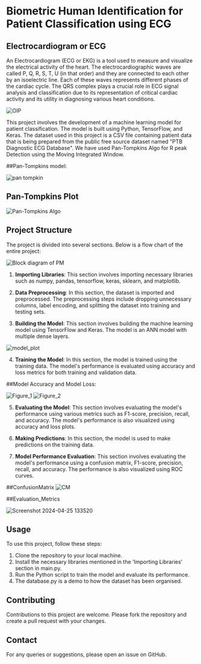 # Biometric Human Identification for Patient Classification using ECG

## Electrocardiogram or ECG
An Electrocardiogram (ECG or EKG) is a tool used to measure and visualize the electrical activity of the heart.
The electrocardiographic waves are called P, Q, R, S, T, U (in that order) and they are connected to each other by an isoelectric line. Each of these waves represents different phases of the cardiac cycle.
The QRS complex plays a crucial role in ECG signal analysis and classification due to its representation of critical cardiac activity and its utility in diagnosing various heart conditions.

![OIP](https://github.com/code-red-Marshall/Biometric-Human-Identification/assets/82904501/a883064e-4a7b-4a36-b0ef-3f41f728a9a3)



This project involves the development of a machine learning model for patient classification. The model is built using Python, TensorFlow, and Keras. The dataset used in this project is a CSV file containing patient data that is being prepared from the public free source dataset named "PTB Diagnostic ECG Database". We have used Pan-Tompkins Algo for R peak Detection using the Moving Integrated Window.

##Pan-Tompkins model:

![pan tompkin](https://github.com/code-red-Marshall/Biometric-Human-Identification-/assets/82904501/69e50a46-2481-4a31-b2d6-8fef4a9f4262)


## Pan-Tompkins Plot
![Pan-Tompkins Algo](https://github.com/code-red-Marshall/Biometric-Human-Identification-/assets/82904501/6646b850-d883-49d5-a87b-6878f463e95f)

## Project Structure

The project is divided into several sections. Below is a flow chart of the entire project: 

![Block diagram of PM](https://github.com/code-red-Marshall/Biometric-Human-Identification-/assets/82904501/50591d2d-3dcc-40db-ab89-bc7a9d6e3987)

1. **Importing Libraries**: This section involves importing necessary libraries such as numpy, pandas, tensorflow, keras, sklearn, and matplotlib.

2. **Data Preprocessing**: In this section, the dataset is imported and preprocessed. The preprocessing steps include dropping unnecessary columns, label encoding, and splitting the dataset into training and testing sets.

3. **Building the Model**: This section involves building the machine learning model using TensorFlow and Keras. The model is an ANN model with multiple dense layers.

![model_plot](https://github.com/code-red-Marshall/Biometric-Human-Identification-/assets/82904501/9626dbfb-b035-4de6-be22-99eb59b76123)

4. **Training the Model**: In this section, the model is trained using the training data. The model's performance is evaluated using accuracy and loss metrics for both training and validation data.

##Model Accuracy and Model Loss:

![Figure_1](https://github.com/code-red-Marshall/Biometric-Human-Identification-/assets/82904501/d996bf57-cdf2-4d46-a16a-9f6feafcd2a6)
![Figure_2](https://github.com/code-red-Marshall/Biometric-Human-Identification-/assets/82904501/614e861c-064c-4f49-9a7a-737244ad453f)

5. **Evaluating the Model**: This section involves evaluating the model's performance using various metrics such as F1-score, precision, recall, and accuracy. The model's performance is also visualized using accuracy and loss plots.

6. **Making Predictions**: In this section, the model is used to make predictions on the training data.

7. **Model Performance Evaluation**: This section involves evaluating the model's performance using a confusion matrix, F1-score, precision, recall, and accuracy. The performance is also visualized using ROC curves.

##ConfusionMatrix
![CM](https://github.com/code-red-Marshall/Biometric-Human-Identification-/assets/82904501/b27f5c80-029e-4232-8e4b-3f831cf363c5)

##Evaluation_Metrics

![Screenshot 2024-04-25 133520](https://github.com/code-red-Marshall/Biometric-Human-Identification-/assets/82904501/bcd648f3-b31b-4c4c-a4cb-6c1a0a99b18d)



## Usage

To use this project, follow these steps:

1. Clone the repository to your local machine.
2. Install the necessary libraries mentioned in the 'Importing Libraries' section in main.py.
3. Run the Python script to train the model and evaluate its performance.
4. The database.py is a demo to how the dataset has been organised. 

## Contributing

Contributions to this project are welcome. Please fork the repository and create a pull request with your changes.

## Contact

For any queries or suggestions, please open an issue on GitHub.
